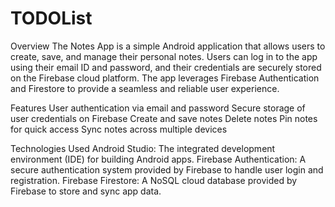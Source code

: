 # TODOList
Overview
The Notes App is a simple Android application that allows users to create, save, and manage their personal notes. Users can log in to the app using their email ID and password, and their credentials are securely stored on the Firebase cloud platform. The app leverages Firebase Authentication and Firestore to provide a seamless and reliable user experience.

Features
User authentication via email and password
Secure storage of user credentials on Firebase
Create and save notes
Delete notes
Pin notes for quick access
Sync notes across multiple devices

Technologies Used
Android Studio: The integrated development environment (IDE) for building Android apps.
Firebase Authentication: A secure authentication system provided by Firebase to handle user login and registration.
Firebase Firestore: A NoSQL cloud database provided by Firebase to store and sync app data.
